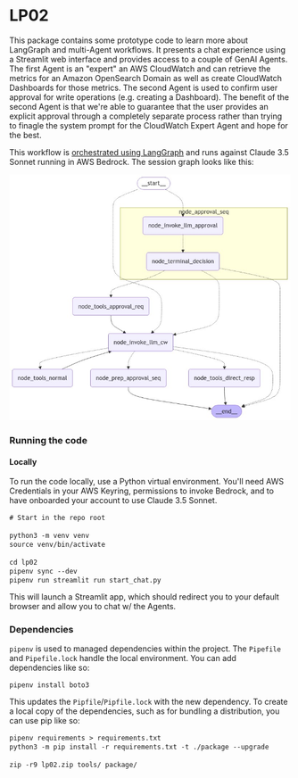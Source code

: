 # LP02

This package contains some prototype code to learn more about LangGraph and multi-Agent workflows.  It presents a chat experience using a Streamlit web interface and provides access to a couple of GenAI Agents.  The first Agent is an "expert" an AWS CloudWatch and can retrieve the metrics for an Amazon OpenSearch Domain as well as create CloudWatch Dashboards for those metrics.  The second Agent is used to confirm user approval for write operations (e.g. creating a Dashboard).  The benefit of the second Agent is that we're able to guarantee that the user provides an explicit approval through a completely separate process rather than trying to finagle the system prompt for the CloudWatch Expert Agent and hope for the best.

This workflow is [orchestrated using LangGraph](https://github.com/langchain-ai/langgraph) and runs against Claude 3.5 Sonnet running in AWS Bedrock.  The session graph looks like this:

![Session Graph](./cw_graph.png)


### Running the code

#### Locally
To run the code locally, use a Python virtual environment.  You'll need AWS Credentials in your AWS Keyring, permissions to invoke Bedrock, and to have onboarded your account to use Claude 3.5 Sonnet.

```
# Start in the repo root

python3 -m venv venv
source venv/bin/activate

cd lp02
pipenv sync --dev
pipenv run streamlit run start_chat.py
```

This will launch a Streamlit app, which should redirect you to your default browser and allow you to chat w/ the Agents.

### Dependencies
`pipenv` is used to managed dependencies within the project.  The `Pipefile` and `Pipefile.lock` handle the local environment.  You can add dependencies like so:

```
pipenv install boto3
```

This updates the `Pipfile`/`Pipfile.lock` with the new dependency.  To create a local copy of the dependencies, such as for bundling a distribution, you can use pip like so:

```
pipenv requirements > requirements.txt
python3 -m pip install -r requirements.txt -t ./package --upgrade

zip -r9 lp02.zip tools/ package/
```